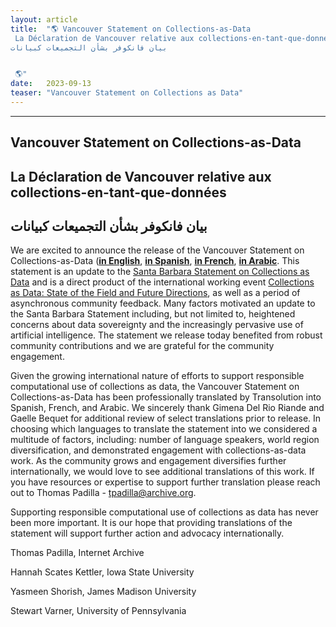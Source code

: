 ```yaml
---
layout: article
title:  "🌎 Vancouver Statement on Collections-as-Data
 La Déclaration de Vancouver relative aux collections-en-tant-que-données 
بيان فانكوفر بشأن التجميعات كبيانات


 🌎"
date:   2023-09-13 
teaser: "Vancouver Statement on Collections as Data"
---
```

---

## Vancouver Statement on Collections-as-Data

 ## La Déclaration de Vancouver relative aux collections-en-tant-que-données 
 ## بيان فانكوفر بشأن التجميعات كبيانات

We are excited to announce the release of the Vancouver Statement on Collections-as-Data ([**in English**](https://zenodo.org/record/8341520), [**in Spanish**](https://zenodo.org/record/8341571), [**in French**](https://zenodo.org/record/8341864), [**in Arabic**](https://zenodo.org/record/8341885). This statement is an update to the [Santa Barbara Statement on Collections as Data](https://zenodo.org/record/3066209) and is a direct product of the international working event [Collections as Data: State of the Field and Future Directions](https://collectionsasdata.github.io/part2whole/iac/), as well as a period of asynchronous community feedback. Many factors motivated an update to the Santa Barbara Statement including, but not limited to, heightened concerns about data sovereignty and the increasingly pervasive use of artificial intelligence. The statement we release today benefited from robust community contributions and we are grateful for the community engagement. 

Given the growing international nature of efforts to support responsible computational use of collections as data, the Vancouver Statement on Collections-as-Data has been professionally translated by Transolution into Spanish, French, and Arabic. We sincerely thank Gimena Del Rio Riande and Gaelle Bequet for additional review of select translations prior to release. In choosing which languages to translate the statement into we considered a multitude of factors, including: number of language speakers, world region diversification, and demonstrated engagement with collections-as-data work. As the community grows and engagement diversifies further internationally, we would love to see additional translations of this work. If you have resources or expertise to support further translation please reach out to Thomas Padilla - tpadilla@archive.org. 

Supporting responsible computational use of collections as data has never been more important. It is our hope that providing translations of the statement will support further action and advocacy internationally. 

Thomas Padilla, Internet Archive

Hannah Scates Kettler, Iowa State University

Yasmeen Shorish, James Madison University

Stewart Varner, University of Pennsylvania 
